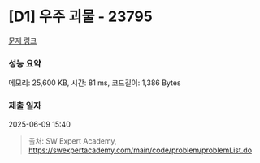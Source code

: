 # [D1] 우주 괴물 - 23795 

[문제 링크](https://swexpertacademy.com/main/code/problem/problemDetail.do?contestProbId=AZU7flp6n8XHBIRK) 

### 성능 요약

메모리: 25,600 KB, 시간: 81 ms, 코드길이: 1,386 Bytes

### 제출 일자

2025-06-09 15:40



> 출처: SW Expert Academy, https://swexpertacademy.com/main/code/problem/problemList.do